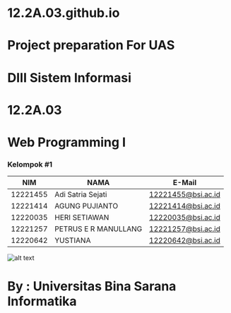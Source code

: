 # 12.2A.03.github.io

# Project preparation For UAS
# DIII Sistem Informasi
# 12.2A.03
# Web Programming I
### Kelompok #1 
NIM      | NAMA                 | E-Mail             |
-------- | -------------------- | ------------------ |
12221455 | Adi Satria Sejati    | 12221455@bsi.ac.id |
12221414 | AGUNG PUJIANTO	      | 12221414@bsi.ac.id |
12220035 | HERI SETIAWAN        | 12220035@bsi.ac.id |
12221257 | PETRUS E R MANULLANG | 12221257@bsi.ac.id |
12220642 | YUSTIANA             | 12220642@bsi.ac.id |
![alt text](https://em-content.zobj.net/source/microsoft-teams/337/woman_1f469.png)

# By : Universitas Bina Sarana Informatika
